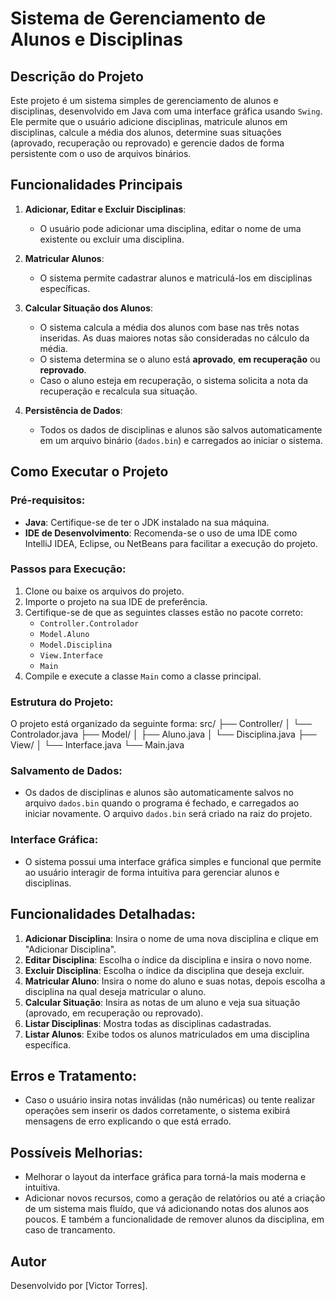 # Sistema de Gerenciamento de Alunos e Disciplinas

## Descrição do Projeto
Este projeto é um sistema simples de gerenciamento de alunos e disciplinas, desenvolvido em Java com uma interface gráfica usando `Swing`. Ele permite que o usuário adicione disciplinas, matricule alunos em disciplinas, calcule a média dos alunos, determine suas situações (aprovado, recuperação ou reprovado) e gerencie dados de forma persistente com o uso de arquivos binários.

## Funcionalidades Principais
1. **Adicionar, Editar e Excluir Disciplinas**:
   - O usuário pode adicionar uma disciplina, editar o nome de uma existente ou excluir uma disciplina.
   
2. **Matricular Alunos**:
   - O sistema permite cadastrar alunos e matriculá-los em disciplinas específicas.
   
3. **Calcular Situação dos Alunos**:
   - O sistema calcula a média dos alunos com base nas três notas inseridas. As duas maiores notas são consideradas no cálculo da média.
   - O sistema determina se o aluno está **aprovado**, **em recuperação** ou **reprovado**.
   - Caso o aluno esteja em recuperação, o sistema solicita a nota da recuperação e recalcula sua situação.
   
4. **Persistência de Dados**:
   - Todos os dados de disciplinas e alunos são salvos automaticamente em um arquivo binário (`dados.bin`) e carregados ao iniciar o sistema.

## Como Executar o Projeto
### Pré-requisitos:
- **Java**: Certifique-se de ter o JDK instalado na sua máquina.
- **IDE de Desenvolvimento**: Recomenda-se o uso de uma IDE como IntelliJ IDEA, Eclipse, ou NetBeans para facilitar a execução do projeto.

### Passos para Execução:
1. Clone ou baixe os arquivos do projeto.
2. Importe o projeto na sua IDE de preferência.
3. Certifique-se de que as seguintes classes estão no pacote correto:
   - `Controller.Controlador`
   - `Model.Aluno`
   - `Model.Disciplina`
   - `View.Interface`
   - `Main`
4. Compile e execute a classe `Main` como a classe principal.

### Estrutura do Projeto:
O projeto está organizado da seguinte forma:
src/ 
├── Controller/ │ └── Controlador.java 
├── Model/ │ ├── Aluno.java │ └── Disciplina.java 
├── View/ │ └── Interface.java 
└── Main.java

### Salvamento de Dados:
- Os dados de disciplinas e alunos são automaticamente salvos no arquivo `dados.bin` quando o programa é fechado, e carregados ao iniciar novamente. O arquivo `dados.bin` será criado na raiz do projeto.

### Interface Gráfica:
- O sistema possui uma interface gráfica simples e funcional que permite ao usuário interagir de forma intuitiva para gerenciar alunos e disciplinas.

## Funcionalidades Detalhadas:
1. **Adicionar Disciplina**: Insira o nome de uma nova disciplina e clique em "Adicionar Disciplina".
2. **Editar Disciplina**: Escolha o índice da disciplina e insira o novo nome.
3. **Excluir Disciplina**: Escolha o índice da disciplina que deseja excluir.
4. **Matricular Aluno**: Insira o nome do aluno e suas notas, depois escolha a disciplina na qual deseja matricular o aluno.
5. **Calcular Situação**: Insira as notas de um aluno e veja sua situação (aprovado, em recuperação ou reprovado).
6. **Listar Disciplinas**: Mostra todas as disciplinas cadastradas.
7. **Listar Alunos**: Exibe todos os alunos matriculados em uma disciplina específica.

## Erros e Tratamento:
- Caso o usuário insira notas inválidas (não numéricas) ou tente realizar operações sem inserir os dados corretamente, o sistema exibirá mensagens de erro explicando o que está errado.

## Possíveis Melhorias:
- Melhorar o layout da interface gráfica para torná-la mais moderna e intuitiva.
- Adicionar novos recursos, como a geração de relatórios ou até a criação de um sistema mais fluído, que vá adicionando notas dos alunos aos poucos. E também a funcionalidade de remover alunos da disciplina, em caso de trancamento.

## Autor
Desenvolvido por [Victor Torres].
